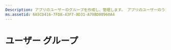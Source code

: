 ```yaml
---
Description: アプリのユーザーのグループを作成し、管理します。 アプリのユーザーのうち特定のユーザーをターゲットにするためにセグメントを作成することや、パッケージ フライトで使うフライト グループを作成することができます。
ms.assetid: 6A5CD416-7FD8-43F7-8D31-A70BD08960A4
---
```


# ユーザー グループ






<!--HONumber=Mar16_HO5-->


